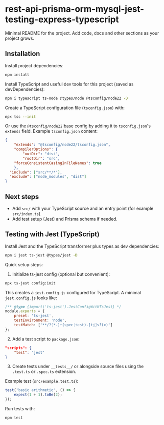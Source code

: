 # rest-api-prisma-orm-mysql-jest-testing-express-typescript

Minimal README for the project. Add code, docs and other sections as your project grows.

## Installation

Install project dependencies:

```bash
npm install
```

Install TypeScript and useful dev tools for this project (saved as devDependencies):

```bash
npm i typescript ts-node @types/node @tsconfig/node22 -D
```

Create a TypeScript configuration file (`tsconfig.json`) with:

```bash
npx tsc --init
```

Or use the `@tsconfig/node22` base config by adding it to `tsconfig.json`'s `extends` field. Example `tsconfig.json` content:

```json
{
	"extends": "@tsconfig/node22/tsconfig.json",
	"compilerOptions": {
		"outDir": "dist",
		"rootDir": "src",
    "forceConsistentCasingInFileNames": true
	},
  "include": ["src/**/*"],
  "exclude": ["node_modules", "dist"]
}
```

## Next steps

- Add `src/` with your TypeScript source and an entry point (for example `src/index.ts`).
- Add test setup (Jest) and Prisma schema if needed.

## Testing with Jest (TypeScript)

Install Jest and the TypeScript transformer plus types as dev dependencies:

```bash
npm i jest ts-jest @types/jest -D
```

Quick setup steps:

1. Initialize ts-jest config (optional but convenient):

```bash
npx ts-jest config:init
```

This creates a `jest.config.js` configured for TypeScript. A minimal `jest.config.js` looks like:

```js
/** @type {import('ts-jest').JestConfigWithTsJest} */
module.exports = {
	preset: 'ts-jest',
	testEnvironment: 'node',
	testMatch: ['**/?(*.)+(spec|test).[tj]s?(x)']
};
```

2. Add a test script to `package.json`:

```json
"scripts": {
	"test": "jest"
}
```

3. Create tests under `__tests__/` or alongside source files using the `.test.ts` or `.spec.ts` extension.

Example test (`src/example.test.ts`):

```ts
test('basic arithmetic', () => {
	expect(1 + 1).toBe(2);
});
```

Run tests with:

```bash
npm test
```
